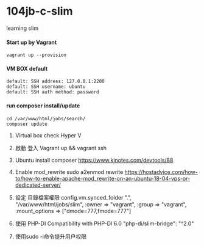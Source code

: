 # 104jb-c-slim
learning slim

#### Start up by Vagrant
`vagrant up --provision`

#### VM BOX default
```
default: SSH address: 127.0.0.1:2200
default: SSH username: ubuntu
default: SSH auth method: password
```

#### run composer install/update
```
cd /var/www/html/jobs/search/ 
composer update   
```
1.	Virtual box check Hyper V 

2.	啟動 登入
Vagrant up && vagrant ssh 

3.	Ubuntu install composer
https://www.kjnotes.com/devtools/88

4.	Enable mod_rewrite 
sudo a2enmod rewrite
https://hostadvice.com/how-to/how-to-enable-apache-mod_rewrite-on-an-ubuntu-18-04-vps-or-dedicated-server/

5.	設定 目錄檔案權限
config.vm.synced_folder ".", "/var/www/html/jobs/slim",
    :owner => "vagrant", :group => "vagrant",
    :mount_options => ["dmode=777,fmode=777"]

6.	使用 PHP-DI Compatibility with PHP-DI 6.0
"php-di/slim-bridge": "^2.0"

7.	使用sudo -i命令提升用户权限
